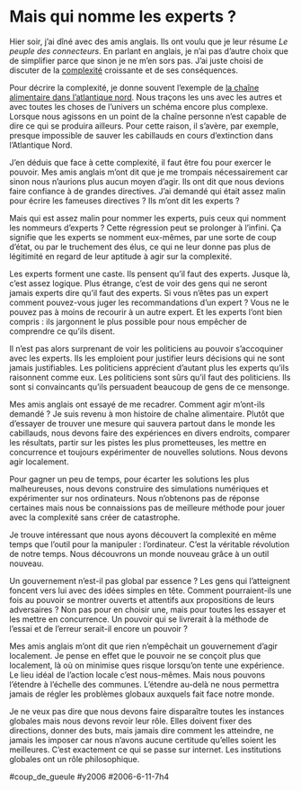 # Mais qui nomme les experts ?

Hier soir, j’ai dîné avec des amis anglais. Ils ont voulu que je leur résume *Le peuple des connecteurs*. En parlant en anglais, je n’ai pas d’autre choix que de simplifier parce que sinon je ne m’en sors pas. J’ai juste choisi de discuter de la [complexité](http://blog.tcrouzet.com/peuple/quest-complexite-35737) croissante et de ses conséquences.

Pour décrire la complexité, je donne souvent l’exemple de [la chaîne alimentaire dans l’atlantique nord](http://www.fisherycrisis.com/coral7.html). Nous traçons les uns avec les autres et avec toutes les choses de l’univers un schéma encore plus complexe. Lorsque nous agissons en un point de la chaîne personne n’est capable de dire ce qui se produira ailleurs. Pour cette raison, il s’avère, par exemple, presque impossible de sauver les cabillauds en cours d’extinction dans l’Atlantique Nord.

J’en déduis que face à cette complexité, il faut être fou pour exercer le pouvoir. Mes amis anglais m’ont dit que je me trompais nécessairement car sinon nous n’aurions plus aucun moyen d’agir. Ils ont dit que nous devions faire confiance à de grandes directives. J’ai demandé qui était assez malin pour écrire les fameuses directives ? Ils m’ont dit les experts ?

Mais qui est assez malin pour nommer les experts, puis ceux qui nomment les nommeurs d’experts ? Cette régression peut se prolonger à l’infini. Ça signifie que les experts se nomment eux-mêmes, par une sorte de coup d’état, ou par le truchement des élus, ce qui ne leur donne pas plus de légitimité en regard de leur aptitude à agir sur la complexité.

Les experts forment une caste. Ils pensent qu’il faut des experts. Jusque là, c’est assez logique. Plus étrange, c’est de voir des gens qui ne seront jamais experts dire qu’il faut des experts. Si vous n’êtes pas un expert comment pouvez-vous juger les recommandations d’un expert ? Vous ne le pouvez pas à moins de recourir à un autre expert. Et les experts l’ont bien compris : ils jargonnent le plus possible pour nous empêcher de comprendre ce qu’ils disent.

Il n’est pas alors surprenant de voir les politiciens au pouvoir s’accoquiner avec les experts. Ils les emploient pour justifier leurs décisions qui ne sont jamais justifiables. Les politiciens apprécient d’autant plus les experts qu’ils raisonnent comme eux. Les politiciens sont sûrs qu’il faut des politiciens. Ils sont si convaincants qu’ils persuadent beaucoup de gens de ce mensonge.

Mes amis anglais ont essayé de me recadrer. Comment agir m’ont-ils demandé ? Je suis revenu à mon histoire de chaîne alimentaire. Plutôt que d’essayer de trouver une mesure qui sauvera partout dans le monde les cabillauds, nous devons faire des expériences en divers endroits, comparer les résultats, partir sur les pistes les plus prometteuses, les mettre en concurrence et toujours expérimenter de nouvelles solutions. Nous devons agir localement.

Pour gagner un peu de temps, pour écarter les solutions les plus malheureuses, nous devons construire des simulations numériques et expérimenter sur nos ordinateurs. Nous n’obtenons pas de réponse certaines mais nous be connaissions pas de meilleure méthode pour jouer avec la complexité sans créer de catastrophe.

Je trouve intéressant que nous ayons découvert la complexité en même temps que l’outil pour la manipuler : l’ordinateur. C’est la véritable révolution de notre temps. Nous découvrons un monde nouveau grâce à un outil nouveau.

Un gouvernement n’est-il pas global par essence ? Les gens qui l’atteignent foncent vers lui avec des idées simples en tête. Comment pourraient-ils une fois au pouvoir se montrer ouverts et attentifs aux propositions de leurs adversaires ? Non pas pour en choisir une, mais pour toutes les essayer et les mettre en concurrence. Un pouvoir qui se livrerait à la méthode de l’essai et de l’erreur serait-il encore un pouvoir ?

Mes amis anglais m’ont dit que rien n’empêchait un gouvernement d’agir localement. Je pense en effet que le pouvoir ne se conçoit plus que localement, là où on minimise ques risque lorsqu’on tente une expérience. Le lieu idéal de l’action locale c’est nous-mêmes. Mais nous pouvons l’étendre à l’échelle des communes. L’étendre au-delà ne nous permettra jamais de régler les problèmes globaux auxquels fait face notre monde.

Je ne veux pas dire que nous devons faire disparaître toutes les instances globales mais nous devons revoir leur rôle. Elles doivent fixer des directions, donner des buts, mais jamais dire comment les atteindre, ne jamais les imposer car nous n’avons aucune certitude qu’elles soient les meilleures. C’est exactement ce qui se passe sur internet. Les institutions globales ont un rôle philosophique.

#coup_de_gueule #y2006 #2006-6-11-7h4
